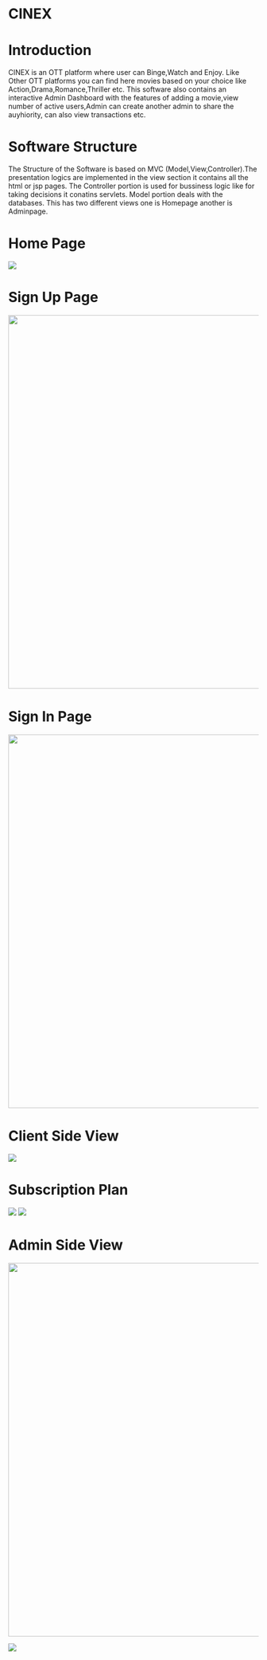 # CINEX
<h1>Introduction</h1>
CINEX is an OTT platform where user can Binge,Watch and Enjoy. Like Other OTT platforms you can find here movies based on your choice like Action,Drama,Romance,Thriller etc. This software also contains an interactive Admin Dashboard with the features of adding a movie,view number of active users,Admin can create another admin to share the auyhiority, can also view transactions etc.
<h1>Software Structure</h1>
The Structure of the Software is based on MVC (Model,View,Controller).The presentation logics are implemented in the view section it contains all the html or jsp pages. The Controller portion is used for bussiness logic like for taking decisions it conatins servlets. Model portion deals with the databases.
This has two different views one is Homepage another is Adminpage.
<h1>Home Page</h1>

![](https://github.com/Abhiraj-Sardar/CINEX/blob/master/Output/beforelogin.gif)
<h1>Sign Up Page</h1>
<img src="https://github.com/Abhiraj-Sardar/CINEX/blob/master/Output/Sign%20up.png" height=750 width=650>
<h1>Sign In Page</h1>
<img src="https://github.com/Abhiraj-Sardar/CINEX/blob/master/Output/Signin.png" height=750 width=650>

<h1>Client Side View</h1>

![](https://github.com/Abhiraj-Sardar/CINEX/blob/master/Output/afterlogin.gif)

<h1>Subscription Plan</h1>

![](https://github.com/Abhiraj-Sardar/CINEX/blob/master/Output/plan.png)
![](https://github.com/Abhiraj-Sardar/CINEX/blob/master/Output/subscriptionplan.gif)

<h1>Admin Side View</h1>
<img src="https://github.com/Abhiraj-Sardar/CINEX/blob/master/Output/adminlogin.png" height=750 width=650>

![](https://github.com/Abhiraj-Sardar/CINEX/blob/master/Output/admindashboard.gif)


